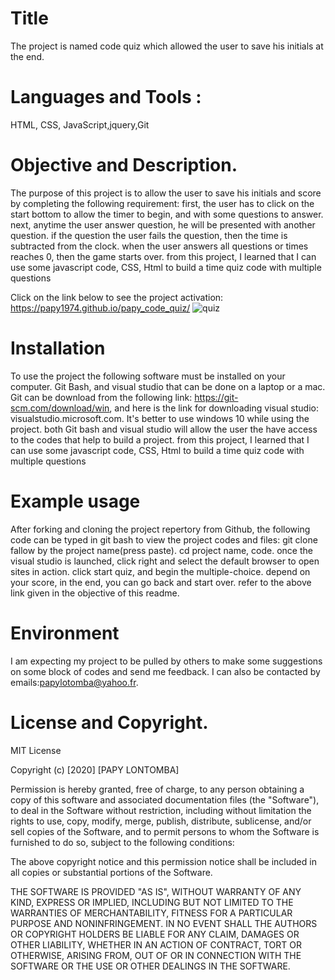 # Title

The project is named code quiz which allowed the user to save his initials at the end. 

# Languages and Tools :

 HTML, CSS, JavaScript,jquery,Git


# Objective and Description. 

The purpose of this project is to allow the user to save his initials and score by completing the following requirement:  first, the user has to click on the start bottom to allow the timer to begin, and with some questions to answer. next, anytime the user answer question, he will be presented with another question. if the question the user fails the question, then the time is subtracted from the clock. when the user answers all questions or times reaches 0, then the game starts over. from this project, I learned that I can use some javascript code, CSS, Html to build a time quiz code with multiple questions 

Click on the link below to see the project activation: https://papy1974.github.io/papy_code_quiz/
![quiz](https://user-images.githubusercontent.com/58053159/84223840-f3384400-aaa8-11ea-904e-c401964d534a.png)

# Installation 

To use the project the following software must be installed on your computer. Git Bash, and visual studio that can be done on a laptop or a mac. Git can be download from the following link: https://git-scm.com/download/win, and here is the link for downloading visual studio: visualstudio.microsoft.com. It's better to use windows 10 while using the project. both Git bash and visual studio will allow the user the have access to the codes that help to build a project. from this project, I learned that I can use some javascript code, CSS, Html to build a time quiz code with multiple questions 

# Example usage

After forking and cloning the project repertory from Github, the following code can be typed in git bash to view the project codes and files: git clone fallow by the project name(press paste). cd project name, code.
once the visual studio is launched, click right and select the default browser to open sites in action. click start quiz, and begin the multiple-choice.  depend on your score, in the end, you can go back and start over. refer to the above link given in the objective of this readme. 

# Environment 

I am expecting my project to be pulled by others to make some suggestions on some block of codes and send me feedback. I can also be contacted by emails:papylotomba@yahoo.fr.  

# License and Copyright. 

MIT License

Copyright (c) [2020] [PAPY LONTOMBA]

Permission is hereby granted, free of charge, to any person obtaining a copy
of this software and associated documentation files (the "Software"), to deal
in the Software without restriction, including without limitation the rights
to use, copy, modify, merge, publish, distribute, sublicense, and/or sell
copies of the Software, and to permit persons to whom the Software is
furnished to do so, subject to the following conditions:

The above copyright notice and this permission notice shall be included in all
copies or substantial portions of the Software.

THE SOFTWARE IS PROVIDED "AS IS", WITHOUT WARRANTY OF ANY KIND, EXPRESS OR
IMPLIED, INCLUDING BUT NOT LIMITED TO THE WARRANTIES OF MERCHANTABILITY,
FITNESS FOR A PARTICULAR PURPOSE AND NONINFRINGEMENT. IN NO EVENT SHALL THE
AUTHORS OR COPYRIGHT HOLDERS BE LIABLE FOR ANY CLAIM, DAMAGES OR OTHER
LIABILITY, WHETHER IN AN ACTION OF CONTRACT, TORT OR OTHERWISE, ARISING FROM,
OUT OF OR IN CONNECTION WITH THE SOFTWARE OR THE USE OR OTHER DEALINGS IN THE
SOFTWARE.












